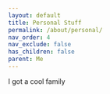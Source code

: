 ```yaml
---
layout: default
title: Personal Stuff
permalink: /about/personal/
nav_order: 4
nav_exclude: false
has_children: false
parent: Me
---
```


I got a cool family